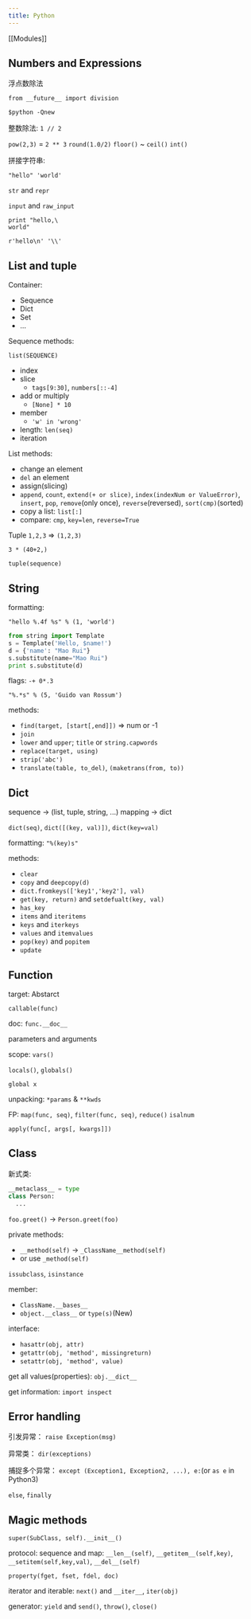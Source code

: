 ```yaml
---
title: Python
---
```

[[Modules]]

## Numbers and Expressions
浮点数除法

`from __future__ import division`

`$python -Qnew`

整数除法: `1 // 2`

`pow(2,3)` = `2 ** 3`
`round(1.0/2)`
`floor()` ~ `ceil()`
`int()`

拼接字符串:

`"hello" 'world'`

`str` and `repr`

`input` and `raw_input`

    print "hello,\
    world"

`r'hello\n' '\\'`

## List and tuple
Container:

- Sequence
- Dict
- Set
- ...

Sequence methods:

`list(SEQUENCE)`

- index
- slice
  - `tags[9:30]`, `numbers[::-4]`
- add or multiply
  - `[None] * 10`
- member
  - `'w' in 'wrong'`
- length: `len(seq)`
- iteration

List methods:

- change an element
- `del` an element
- assign(slicing)
- `append`, `count`, `extend(+ or slice)`, `index(indexNum or ValueError)`, `insert`, `pop`, `remove`(only once), `reverse`(reversed), `sort(cmp)`(sorted)
- copy a list: `list[:]`
- compare: `cmp`, `key=len`, `reverse=True`

Tuple
`1,2,3` => `(1,2,3)`

`3 * (40+2,)`

`tuple(sequence)`

## String
formatting:

`"hello %.4f %s" % (1, 'world')`

```python
from string import Template
s = Template('Hello, $name!')
d = {'name': "Mao Rui"}
s.substitute(name="Mao Rui")
print s.substitute(d)
```

flags: `-+ 0*.3`

`"%.*s" % (5, 'Guido van Rossum')`

methods:

- `find(target, [start[,end]])` => num or -1
- `join`
- `lower` and `upper`; `title` or `string.capwords`
- `replace(target, using)`
- `strip('abc')`
- `translate(table, to_del)`, `(maketrans(from, to))`

## Dict
sequence -> (list, tuple, string, ...)
mapping -> dict

`dict(seq)`, `dict([(key, val)])`, `dict(key=val)`

formatting: `"%(key)s"`

methods:

- `clear`
- `copy` and `deepcopy(d)`
- `dict.fromkeys(['key1','key2'], val)`
- `get(key, return)` and `setdefualt(key, val)`
- `has_key`
- `items` and `iteritems`
- `keys` and `iterkeys`
- `values` and `itemvalues`
- `pop(key)` and `popitem`
- `update`


## Function
target: Abstarct

`callable(func)`

doc: `func.__doc__`

parameters and arguments

scope: `vars()`

`locals()`, `globals()`

`global x`

unpacking: `*params` & `**kwds`

FP: `map(func, seq)`, `filter(func, seq)`, `reduce()`
`isalnum`

`apply(func[, args[, kwargs]])`

## Class
新式类:
```python
__metaclass__ = type
class Person:
  ...
```

`foo.greet()` -> `Person.greet(foo)`

private methods:
- `__method(self)` -> `_ClassName__method(self)`
- or use `_method(self)`

`issubclass`, `isinstance`

member:

- `ClassName.__bases__`
- `object.__class__` or `type(s)`(New)

interface:
- `hasattr(obj, attr)`
- `getattr(obj, 'method', missingreturn)`
- `setattr(obj, 'method', value)`

get all values(properties): `obj.__dict__`

get information: `import inspect`

## Error handling
引发异常： `raise Exception(msg)`

异常类： `dir(exceptions)`

捕捉多个异常： `except (Exception1, Exception2, ...), e:`(or `as e` in Python3)

`else`, `finally`

## Magic methods
`super(SubClass, self).__init__()`

protocol:
sequence and map: `__len__(self)`, `__getitem__(self,key)`, `__setitem(self,key,val)`, `__del__(self)`


`property(fget, fset, fdel, doc)`

iterator and iterable: `next()` and `__iter__`, `iter(obj)`

generator: `yield` and `send()`, `throw()`, `close()`
